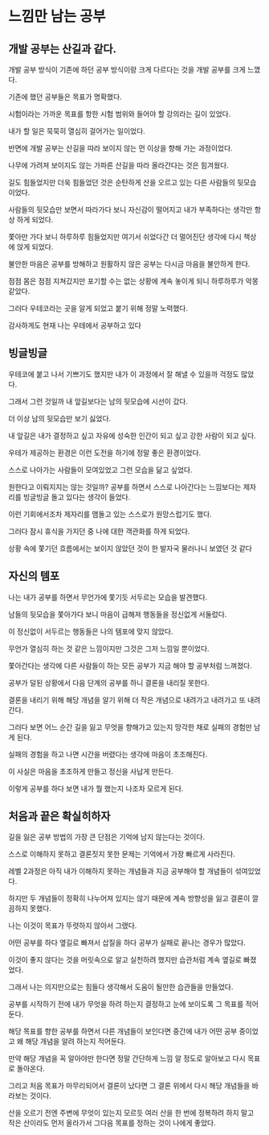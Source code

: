 # 느낌만 남는 공부

## 개발 공부는 산길과 같다.

개발 공부 방식이 기존에 하던 공부 방식이랑 크게 다르다는 것을 개발 공부를 크게 느꼈다.

기존에 했던 공부들은 목표가 명확했다.

시험이라는 가까운 목표를 항한 시험 범위와 들어야 할 강의라는 길이 있었다.

내가 할 일은 묵묵히 열심히 걸어가는 일이었다.

반면에 개발 공부는 산길을 따라 보이지 않는 먼 이상을 향해 가는 과정이었다.

나무에 가려져 보이지도 않는 가파른 산길을 따라 올라간다는 것은 힘겨웠다.

길도 힘들었지만 더욱 힘들었던 것은 순탄하게 산을 오르고 있는 다른 사람들의 뒷모습이었다.

사람들의 뒷모습만 보면서 따라가다 보니 자신감이 떨어지고 내가 부족하다는 생각만 항상 하게 되었다.

쫓아만 가다 보니 하루하루 힘들었지만 여기서 쉬었다간 더 멀어진단 생각에 다시 책상에 앉게 되었다.

불안한 마음은 공부를 방해하고 원활하지 않은 공부는 다시금 마음을 불안하게 한다.

점점 몸은 점점 지쳐갔지만 포기할 수는 없는 상황에 계속 놓이게 되니 하루하루가 악몽 같았다.

그러다 우테코라는 곳을 알게 되었고 붙기 위해 정말 노력했다.

감사하게도 현재 나는 우테에서 공부하고 있다

## 빙글빙글

우테코에 붙고 나서 기쁘기도 했지만 내가 이 과정에서 잘 해낼 수 있을까 걱정도 많았다.

그래서 그런 것일까 내 앞길보다는 남의 뒷모습에 시선이 갔다.

더 이상 남의 뒷모습만 보기 싫었다.

내 앞길은 내가 결정하고 싶고 자유에 성숙한 인간이 되고 싶고 강한 사람이 되고 싶다.

우테가 제공하는 환경은 이런 도전을 하기에 정말 좋은 환경이었다.

스스로 나아가는 사람들이 모여있었고 그런 모습을 닮고 싶었다.

원한다고 이뤄지지는 않는 것일까? 공부를 하면서 스스로 나아간다는 느낌보다는 제자리를 빙글빙글 돌고 있다는 생각이 들었다.

이런 기회에서조차 제자리를 맴돌고 있는 스스로가 원망스럽기도 했다.

그러다 잠시 휴식을 가지던 중 나에 대한 객관화를 하게 되었다.

상황 속에 쫓기던 흐름에서는 보이지 않았던 것이 한 발자국 물러나니 보였던 것 같다

## 자신의 템포

나는 내가 공부를 하면서 무언가에 쫓기듯 서두르는 모습을 발견했다.

남들의 뒷모습을 쫓아가다 보니 마음이 급해져 행동들을 정신없게 서둘렀다.

이 정신없이 서두르는 행동들은 나의 템포에 맞지 않았다.

무언가 열심히 하는 것 같은 느낌이지만 그것은 그저 느낌일 뿐이었다.

쫓아간다는 생각에 다른 사람들이 하는 모든 공부가 지금 해야 할 공부처럼 느껴졌다.

공부가 덜된 상황에서 다음 단계의 공부를 하니 결론을 내리질 못한다.

결론을 내리기 위해 해당 개념을 알기 위해 더 작은 개념으로 내려가고 내려가고 또 내려간다.

그러다 보면 어느 순간 길을 잃고 무엇을 향해가고 있는지 망각한 채로 실패의 경험만 남게 된다.

실패의 경험을 하고 나면 시간을 버렸다는 생각에 마음이 초조해진다.

이 사실은 마음을 초조하게 만들고 정신을 사납게 만든다.

이렇게 공부를 하다 보면 내가 뭘 했는지 나조차 모르게 된다.

## 처음과 끝은 확실히하자

길을 잃은 공부 방법의 가장 큰 단점은 기억에 남지 않는다는 것이다.

스스로 이해하지 못하고 결론짓지 못한 문제는 기억에서 가장 빠르게 사라진다.

레벨 2과정은 아직 내가 이해하지 못하는 개념들과 지금 공부해야 할 개념들이 섞여있었다.

하지만 두 개념들이 정확히 나누어져 있지는 않기 때문에 계속 방향성을 잃고 결론이 깔끔하지 못했다.

나는 이것이 목표가 뚜렷하지 않아서 그랬다.

어떤 공부를 하다 옆길로 빠져서 삽질을 하다 공부가 실패로 끝나는 경우가 많았다.

이것이 좋지 않다는 것을 머릿속으로 알고 실천하려 했지만 습관처럼 계속 옆길로 빠졌었다.

그래서 나는 의지만으로는 힘들다 생각해서 도움이 될만한 습관들을 만들었다.

공부를 시작하기 전에 내가 무엇을 하려 하는지 결정하고 눈에 보이도록 그 목표를 적어둔다.

해당 목표를 향한 공부를 하면서 다른 개념들이 보인다면 중간에 내가 어떤 공부 중이었고 왜 해당 개념을 알려 하는지 적어둔다.

만약 해당 개념을 꼭 알아야만 한다면 정말 간단하게 느낌 알 정도로 알아보고 다시 목표로 돌아온다.

그리고 처음 목표가 마무리되어서 결론이 났다면 그 결론 위에서 다시 해당 개념들을 바라보는 것이다.

산을 오르기 전엔 주변에 무엇이 있는지 모르듯 여러 산을 한 번에 정복하려 하지 말고 작은 산이라도 먼저 올라가서 그다음 목표를 정하는 것이 나에게 좋았다.
